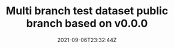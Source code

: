 ---
date: '2021-09-06T23:32:44Z'
link: https://github.com/sscu-budapest/test-dataset-a/releases/tag/v0.0.0-public
release_id: 49095237
repo:
  description: null
  link: https://github.com/sscu-budapest/test-dataset-a
  name: test-dataset-a
  topic:
    name: Dataset
    plural: Datasets
    topic_id: dataset
tag: v0.0.0-public
title: Multi branch test dataset public branch based on v0.0.0
topic:
  name: Dataset
  plural: Datasets
  topic_id: dataset
---